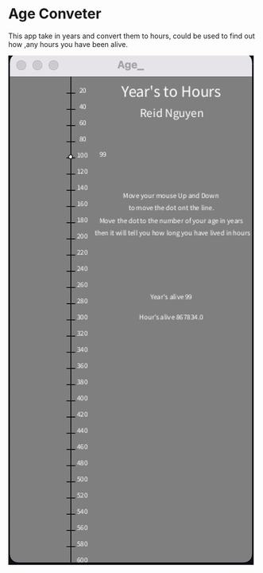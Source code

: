 # Age Conveter
This app take in years and convert them to hours, could be used to find out how ,any hours you have been alive.

![Running ScreenShot](https://github.com/Reid-Dzung/A-3-Programming-Portfolio/blob/gh-pages/Images/Age.png)
